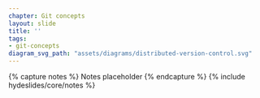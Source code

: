```yaml
---
chapter: Git concepts
layout: slide
title: ''
tags:
- git-concepts
diagram_svg_path: "assets/diagrams/distributed-version-control.svg"
---
```


{% capture notes %}
Notes placeholder
{% endcapture %}
{% include hydeslides/core/notes %}
